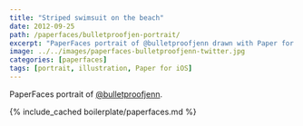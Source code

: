 ```yaml
---
title: "Striped swimsuit on the beach"
date: 2012-09-25
path: /paperfaces/bulletproofjen-portrait/
excerpt: "PaperFaces portrait of @bulletproofjenn drawn with Paper for iOS on an iPad."
image: ../../images/paperfaces-bulletproofjenn-twitter.jpg
categories: [paperfaces]
tags: [portrait, illustration, Paper for iOS]
---
```


PaperFaces portrait of [@bulletproofjenn](https://twitter.com/bulletproofjenn).

{% include_cached boilerplate/paperfaces.md %}
